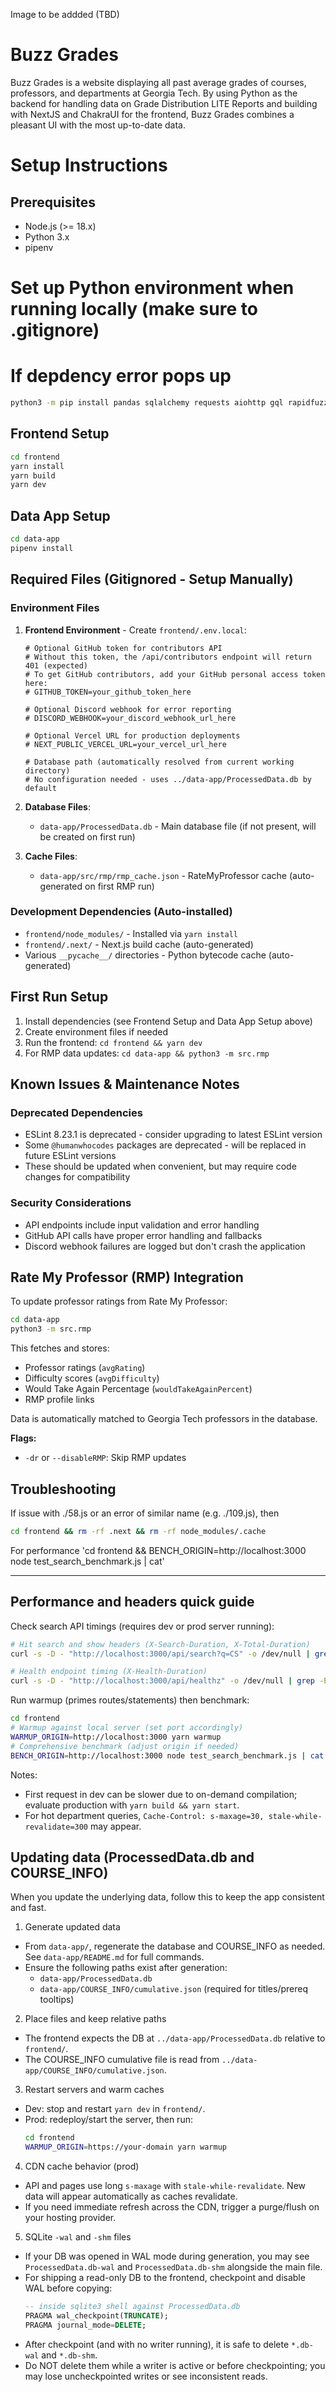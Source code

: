 Image to be addded (TBD)

# Buzz Grades

Buzz Grades is a website displaying all past average grades of courses, professors, and departments at Georgia Tech. By using Python as the backend for handling data on Grade Distribution LITE Reports and building with NextJS and ChakraUI for the frontend, Buzz Grades combines a pleasant UI with the most up-to-date data.

# Setup Instructions

## Prerequisites
- Node.js (>= 18.x)
- Python 3.x
- pipenv

# Set up Python environment when running locally (make sure to .gitignore)

# If depdency error pops up
```bash
python3 -m pip install pandas sqlalchemy requests aiohttp gql rapidfuzz
```

## Frontend Setup
```bash
cd frontend
yarn install
yarn build
yarn dev
```

## Data App Setup
```bash
cd data-app
pipenv install
```

## Required Files (Gitignored - Setup Manually)

### Environment Files
1. **Frontend Environment** - Create `frontend/.env.local`:
   ```
   # Optional GitHub token for contributors API
   # Without this token, the /api/contributors endpoint will return 401 (expected)
   # To get GitHub contributors, add your GitHub personal access token here:
   # GITHUB_TOKEN=your_github_token_here
   
   # Optional Discord webhook for error reporting
   # DISCORD_WEBHOOK=your_discord_webhook_url_here
   
   # Optional Vercel URL for production deployments
   # NEXT_PUBLIC_VERCEL_URL=your_vercel_url_here
   
   # Database path (automatically resolved from current working directory)
   # No configuration needed - uses ../data-app/ProcessedData.db by default
   ```

2. **Database Files**:
   - `data-app/ProcessedData.db` - Main database file (if not present, will be created on first run)

3. **Cache Files**:
   - `data-app/src/rmp/rmp_cache.json` - RateMyProfessor cache (auto-generated on first RMP run)

### Development Dependencies (Auto-installed)
- `frontend/node_modules/` - Installed via `yarn install`
- `frontend/.next/` - Next.js build cache (auto-generated)
- Various `__pycache__/` directories - Python bytecode cache (auto-generated)

## First Run Setup
1. Install dependencies (see Frontend Setup and Data App Setup above)
2. Create environment files if needed
3. Run the frontend: `cd frontend && yarn dev`
4. For RMP data updates: `cd data-app && python3 -m src.rmp`

## Known Issues & Maintenance Notes

### Deprecated Dependencies
- ESLint 8.23.1 is deprecated - consider upgrading to latest ESLint version
- Some `@humanwhocodes` packages are deprecated - will be replaced in future ESLint versions
- These should be updated when convenient, but may require code changes for compatibility

### Security Considerations
- API endpoints include input validation and error handling
- GitHub API calls have proper error handling and fallbacks
- Discord webhook failures are logged but don't crash the application

## Rate My Professor (RMP) Integration

To update professor ratings from Rate My Professor:

```bash
cd data-app
python3 -m src.rmp
```

This fetches and stores:
- Professor ratings (`avgRating`)
- Difficulty scores (`avgDifficulty`) 
- Would Take Again Percentage (`wouldTakeAgainPercent`)
- RMP profile links

Data is automatically matched to Georgia Tech professors in the database.

**Flags:**
- `-dr` or `--disableRMP`: Skip RMP updates

## Troubleshooting

If issue with ./58.js or an error of similar name (e.g. ./109.js), then 

```bash
cd frontend && rm -rf .next && rm -rf node_modules/.cache
```


For performance
'cd frontend && BENCH_ORIGIN=http://localhost:3000 node test_search_benchmark.js | cat'

---

## Performance and headers quick guide

Check search API timings (requires dev or prod server running):

```bash
# Hit search and show headers (X-Search-Duration, X-Total-Duration)
curl -s -D - "http://localhost:3000/api/search?q=CS" -o /dev/null | grep -E "^X-(Search|Total)-Duration|^Cache-Control"

# Health endpoint timing (X-Health-Duration)
curl -s -D - "http://localhost:3000/api/healthz" -o /dev/null | grep -E "^X-Health-Duration|^HTTP"
```

Run warmup (primes routes/statements) then benchmark:

```bash
cd frontend
# Warmup against local server (set port accordingly)
WARMUP_ORIGIN=http://localhost:3000 yarn warmup
# Comprehensive benchmark (adjust origin if needed)
BENCH_ORIGIN=http://localhost:3000 node test_search_benchmark.js | cat
```

Notes:
- First request in dev can be slower due to on-demand compilation; evaluate production with `yarn build && yarn start`.
- For hot department queries, `Cache-Control: s-maxage=30, stale-while-revalidate=300` may appear.

## Updating data (ProcessedData.db and COURSE_INFO)

When you update the underlying data, follow this to keep the app consistent and fast.

1) Generate updated data
- From `data-app/`, regenerate the database and COURSE_INFO as needed. See `data-app/README.md` for full commands.
- Ensure the following paths exist after generation:
  - `data-app/ProcessedData.db`
  - `data-app/COURSE_INFO/cumulative.json` (required for titles/prereq tooltips)

2) Place files and keep relative paths
- The frontend expects the DB at `../data-app/ProcessedData.db` relative to `frontend/`.
- The COURSE_INFO cumulative file is read from `../data-app/COURSE_INFO/cumulative.json`.

3) Restart servers and warm caches
- Dev: stop and restart `yarn dev` in `frontend/`.
- Prod: redeploy/start the server, then run:
  ```bash
  cd frontend
  WARMUP_ORIGIN=https://your-domain yarn warmup
  ```

4) CDN cache behavior (prod)
- API and pages use long `s-maxage` with `stale-while-revalidate`. New data will appear automatically as caches revalidate.
- If you need immediate refresh across the CDN, trigger a purge/flush on your hosting provider.

5) SQLite `-wal` and `-shm` files
- If your DB was opened in WAL mode during generation, you may see `ProcessedData.db-wal` and `ProcessedData.db-shm` alongside the main file.
- For shipping a read-only DB to the frontend, checkpoint and disable WAL before copying:
  ```sql
  -- inside sqlite3 shell against ProcessedData.db
  PRAGMA wal_checkpoint(TRUNCATE);
  PRAGMA journal_mode=DELETE;
  ```
- After checkpoint (and with no writer running), it is safe to delete `*.db-wal` and `*.db-shm`.
- Do NOT delete them while a writer is active or before checkpointing; you may lose uncheckpointed writes or see inconsistent reads.
